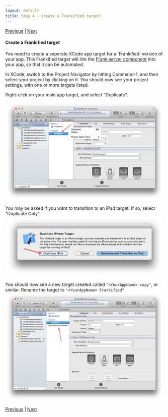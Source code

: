 ```yaml
---
layout: default
title: Step 4 - Create a Frankified target!
---
```

[Previous](installation-step3.html) | [Next](installation-step5.html) 

#### Create a Frankified target
You need to create a seperate XCode app target for a 'Frankified'
version of your app. This Frankified target will link the
[Frank server component](frankly.html) into your app, so that it can be automated. 

In XCode, switch to the Project Navigator by hitting Command-1, and
then select your project by clicking on it. You should now see your
project settings, with one or more targets listed. 

Right-click on your main app target, and select "Duplicate". 

![Right-click on app target](./images/screenshots/xcode-duplicate-target.png)

You may be asked if you want to transition to an iPad target. 
If so, select "Duplicate Only". 
![Duplicate only](./images/screenshots/xcode-transition-ipad.png)

You should now see a new target created called `"<YourAppName> copy"`, or
similar. Rename the target to `"<YourAppName> Frankified"`
![Frankified target](./images/screenshots/xcode-app-frankified.png)

[Previous](installation-step3.html) | [Next](installation-step5.html) 
